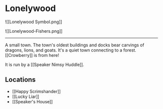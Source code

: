# Lonelywood

![[Lonelywood Symbol.png]]

![[Lonelywood-Fishers.png]]

---

A small town. The town's oldest buildings and docks bear carvings of dragons, lions, and goats. It's a quiet town connecting to a forest. [[Crowberry]] is from here!

It is run by a [[Speaker Nimsy Huddle]].

## Locations
- [[Happy Scrimshander]]
- [[Lucky Liar]]
- [[Speaker's House]]